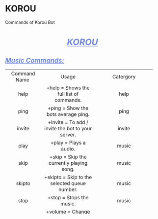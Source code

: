 # KOROU
Commands of Korou Bot

<h1 style="text-align: center;"><span style="text-decoration: underline; color: #7289DA;"><em>KOROU</em></span></h1>
<h2 style="color: #7289DA; text-align: left;"><span style="text-decoration: underline; color: #7289DA;"><em>Music Commands:</em></span></h2>
<table class="editorDemoTable" style="height: 468px; width: 482px;">
<tbody>
<tr style="height: 18px;">
<td style="height: 10px; width: 104px; text-align: center;">Command Name&nbsp;</td>
<td style="width: 169.6px; height: 10px; text-align: center;">Usage</td>
<td style="height: 10px; width: 188px; text-align: center;">Catergory</td>
</tr>
<tr style="height: 18px;">
<td style="width: 104px; text-align: center; height: 18px;">help</td>
<td style="width: 169.6px; text-align: center; height: 18px;">+help = Shows the full list of commands.</td>
<td style="width: 188px; text-align: center; height: 18px;">help</td>
</tr>
<tr style="height: 34px;">
<td style="width: 104px; text-align: center; height: 34px;">ping</td>
<td style="width: 169.6px; text-align: center; height: 34px;">+ping = Show the bots average ping.</td>
<td style="width: 188px; text-align: center; height: 34px;">ping</td>
</tr>
<tr style="height: 52px;">
<td style="width: 104px; text-align: center; height: 52px;">invite</td>
<td style="width: 169.6px; text-align: center; height: 52px;">+invite = To add / invite the bot to your server.</td>
<td style="width: 188px; text-align: center; height: 52px;">invite</td>
</tr>
<tr style="height: 36px;">
<td style="height: 24px; width: 104px; text-align: center;">play</td>
<td style="width: 169.6px; height: 24px; text-align: center;">+play = Plays a audio.</td>
<td style="height: 24px; width: 188px; text-align: center;">music</td>
</tr>
<tr style="height: 22px;">
<td style="height: 17px; width: 104px; text-align: center;">skip</td>
<td style="width: 169.6px; height: 17px; text-align: center;">+skip = Skip the currently playing song.</td>
<td style="height: 17px; width: 188px; text-align: center;">music</td>
</tr>
<tr style="height: 34px;">
<td style="width: 104px; text-align: center; height: 34px;">skipto</td>
<td style="width: 169.6px; text-align: center; height: 34px;">+skipto = Skip to the selected queue number.</td>
<td style="width: 188px; text-align: center; height: 34px;">music</td>
</tr>
<tr style="height: 34px;">
<td style="width: 104px; text-align: center; height: 34px;">stop</td>
<td style="width: 169.6px; text-align: center; height: 34px;">+stop = Stops the music.</td>
<td style="width: 188px; text-align: center; height: 34px;">music</td>
</tr>
<tr style="height: 26px;">
<td style="height: 24px; width: 104px; text-align: center;">volume</td>
<td style="width: 169.6px; height: 24px; text-align: center;">+volume = Change the volume of currently playing song.</td>
<td style="height: 24px; width: 188px; text-align: center;">music</td>
</tr>
<tr style="height: 18px;">
<td style="width: 104px; height: 10px; text-align: center;">join</td>
<td style="width: 169.6px; height: 10px; text-align: center;">+join = Joins a voice channel.</td>
<td style="width: 188px; height: 10px; text-align: center;">music</td>
</tr>
<tr style="height: 18px;">
<td style="width: 104px; height: 18px; text-align: center;">loop</td>
<td style="width: 169.6px; height: 18px; text-align: center;">+loop = Enables loop.</td>
<td style="width: 188px; height: 18px; text-align: center;">music</td>
</tr>
<tr style="height: 18px;">
<td style="width: 104px; height: 18px; text-align: center;">lyrics</td>
<td style="width: 169.6px; height: 18px; text-align: center;">+lyrics = Get lyrics for the currently playing song.</td>
<td style="width: 188px; height: 18px; text-align: center;">music</td>
</tr>
<tr style="height: 18px;">
<td style="width: 104px; height: 18px; text-align: center;">move</td>
<td style="width: 169.6px; height: 18px; text-align: center;">+move = Move songs around in the queue.</td>
<td style="width: 188px; height: 18px; text-align: center;">music</td>
</tr>
<tr style="height: 18px;">
<td style="width: 104px; height: 18px; text-align: center;">np</td>
<td style="width: 169.6px; height: 18px; text-align: center;">+np = Shows you the currently playing song.</td>
<td style="width: 188px; height: 18px; text-align: center;">music</td>
</tr>
<tr style="height: 18px;">
<td style="width: 104px; height: 18px; text-align: center;">pause</td>
<td style="width: 169.6px; height: 18px; text-align: center;">+pause = Pause the currently playing song.</td>
<td style="width: 188px; height: 18px; text-align: center;">music</td>
</tr>
<tr style="height: 18px;">
<td style="width: 104px; height: 18px; text-align: center;">playlist</td>
<td style="width: 169.6px; height: 18px; text-align: center;">+playlist = Plays a playlist.</td>
<td style="width: 188px; height: 18px; text-align: center;">music</td>
</tr>
<tr style="height: 17px;">
<td style="width: 104px; text-align: center; height: 17px;">queue</td>
<td style="width: 169.6px; text-align: center; height: 17px;">+queue = Shows the music queue.</td>
<td style="width: 188px; text-align: center; height: 17px;">music</td>
</tr>
<tr style="height: 17px;">
<td style="width: 104px; text-align: center; height: 17px;">remove</td>
<td style="width: 169.6px; text-align: center; height: 17px;">+remove = Remove a song from the queue.</td>
<td style="width: 188px; text-align: center; height: 17px;">music</td>
</tr>
<tr style="height: 18px;">
<td style="width: 104px; height: 18px; text-align: center;">resume</td>
<td style="width: 169.6px; height: 18px; text-align: center;">+resume = Resume the currently playing song.</td>
<td style="width: 188px; height: 18px; text-align: center;">music</td>
</tr>
<tr style="height: 17px;">
<td style="width: 104px; text-align: center; height: 17px;">search</td>
<td style="width: 169.6px; text-align: center; height: 17px;">+search = Search and select videos to play.</td>
<td style="width: 188px; text-align: center; height: 17px;">music</td>
</tr>
<tr style="height: 17px;">
<td style="width: 104px; text-align: center; height: 17px;">shuffle</td>
<td style="width: 169.6px; text-align: center; height: 17px;">+shuffle = Shuffle queue.</td>
<td style="width: 188px; text-align: center; height: 17px;">music</td>
</tr>
<tr style="height: 17px;">
<td style="width: 104px; text-align: center; height: 17px;">disconnect</td>
<td style="width: 169.6px; text-align: center; height: 17px;">+disconnect = Bot leaves the voice channel.</td>
<td style="width: 188px; text-align: center; height: 17px;">music</td>
</tr>
</tbody>
</table>
<h2>&nbsp;</h2>

